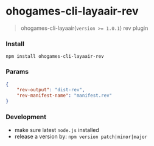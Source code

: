 # ohogames-cli-layaair-rev
> ohogames-cli-layaair(`version >= 1.0.1`) rev plugin


### Install
```
npm install ohogames-cli-layaair-rev
```

### Params
```json
{
    "rev-output": "dist-rev",
    "rev-manifest-name": "manifest.rev"
}
```

### Development 
* make sure latest `node.js` installed
* release a version by: `npm version patch|minor|major`